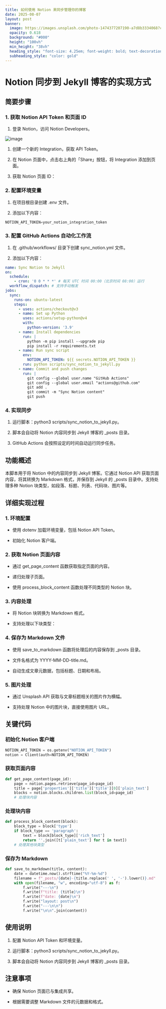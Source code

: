 ```yaml
---
title: 如何使用 Notion 来同步管理你的博客
date: 2025-08-07
layout: post
banner:
  image: https://images.unsplash.com/photo-1474377207190-a7d8b3334068?crop=entropy&cs=tinysrgb&fit=max&fm=jpg&ixid=M3w2OTIwMzJ8MHwxfHJhbmRvbXx8fHx8fHx8fDE3NTQ1NTU1ODJ8&ixlib=rb-4.1.0&q=80&w=1080
  opacity: 0.618
  background: "#000"
  height: "100vh"
  min_height: "38vh"
  heading_style: "font-size: 4.25em; font-weight: bold; text-decoration: underline"
  subheading_style: "color: gold"
---
```


# Notion 同步到 Jekyll 博客的实现方式

## 简要步骤

### 1. 获取 Notion API Token 和页面 ID

1. 登录 Notion，访问 Notion Developers。

![image](https://prod-files-secure.s3.us-west-2.amazonaws.com/a7a0cc5a-89b9-4cda-8686-1fba0ca52f40/d19c1afe-dea5-4312-9333-786b0ba83054/image.png?X-Amz-Algorithm=AWS4-HMAC-SHA256&X-Amz-Content-Sha256=UNSIGNED-PAYLOAD&X-Amz-Credential=ASIAZI2LB4665SC43C5G%2F20250807%2Fus-west-2%2Fs3%2Faws4_request&X-Amz-Date=20250807T083300Z&X-Amz-Expires=3600&X-Amz-Security-Token=IQoJb3JpZ2luX2VjEFAaCXVzLXdlc3QtMiJIMEYCIQCv%2BAzHru%2BSZ1NIr%2Fvrcrof4F3TFp03Q98VYbi0pDRsXAIhAJCcImsgctaQugfuOjU9%2Fhbic2oWSph5NEwszKTlctnaKogECIn%2F%2F%2F%2F%2F%2F%2F%2F%2F%2FwEQABoMNjM3NDIzMTgzODA1IgxgNdWpR4X%2ByDZTnxIq3AMERK6xPqE37ZhoHtwxkKXsFB7iPbI5AjOcUw%2B%2FJe9c6W%2BcdEmOaUYd6zcvVlhaEcmSXksyULJH19DnyDMiVEnwvwN5MP9yNo7RoP91kW2o7wdifeNAbwvh4imNZ6DdTf6QY4p%2B6PDIlBvNf6qu64ytXa9wsTP4jLDjz2K383hnzR%2Bsrzn%2FbBxFL7Leq0uuK%2BpcYF%2BEI18oeMPbhQrd6AotDZ%2FtwHxIAiTNwvh44suK%2BiV%2BGssEXpPepdeQmWl1xoIJWfB7kDYZwvaieZ9GE%2B1E%2BcQAaA%2F%2FHwpzxZjBzVGOdRcOyCyYK3XfDyLEfHwjyYWvM56q5C%2FB52RVjs0aiFg2JC%2BtTtV8ukzegq3so%2Fr%2F4xqsDoVGy4EtQffBCmnEMRM3LC2L20K4wdgd8nlbO4N1Nl6HRUMS96bY8JcPMcrGPvoRkYmZnFKUa32zMlHNWDX0%2FWMXrhR%2BhzBT9QEvR%2BkOoKD1g4sxG6NJhhBcNQOwCe8t2CLAL0CdwC3cfzXaa0zMXkpXAbBjmQAZ4RmXVRYDHX2n6uuIjGfVusOvOBIQcSRjp3MRE4up365HhZEX1vmWo8FuA8IWZDpCwfRKrmaqG0tcL%2FsRWVWC0J%2FWMWSu%2By9Gmirrlqrubyc2IzDAtdHEBjqkAd9Z03eT8BibOpm5uw%2FnnctQIP93H4PdaLw3EC%2FFy9YKWVmEIT9IpFsD21KX5guo1Q4OphrLvgV%2BIaSFawvxlBiDdLgTDWJpgsCRop8ifUt69hwYCqhXXFWpZy%2FWVEaO8uwaxsPm2rd%2B%2Fge6QoybAPiYCqiVK0g2eAk5O5RIcljSQbbaCtioL37cLWjxOOsqFFCdjiI8BnYNFvEEce7I4JOhPezd&X-Amz-Signature=13f8db22895ccd98ce66323c8564a17da4be9fb04be377fec7c17a7ee527fc55&X-Amz-SignedHeaders=host&x-amz-checksum-mode=ENABLED&x-id=GetObject)

1. 创建一个新的 Integration，获取 API Token。

1. 在 Notion 页面中，点击右上角的「Share」按钮，将 Integration 添加到页面。

1. 获取 Notion 页面 ID：


### 2. 配置环境变量

1. 在项目根目录创建 .env 文件。

1. 添加以下内容：

```javascript
NOTION_API_TOKEN=your_notion_integration_token
```

### 3. 配置 GitHub Actions 自动化工作流

1. 在 .github/workflows/ 目录下创建 sync_notion.yml 文件。

1. 添加以下内容：

```yaml
name: Sync Notion to Jekyll
on:
  schedule:
    - cron: '0 0 * * *' # 每天 UTC 时间 00:00（北京时间 08:00）运行
  workflow_dispatch: # 支持手动触发
jobs:
  sync:
    runs-on: ubuntu-latest
    steps:
      - uses: actions/checkout@v3
      - name: Set up Python
        uses: actions/setup-python@v4
        with:
          python-version: '3.9'
      - name: Install dependencies
        run: |
          python -m pip install --upgrade pip
          pip install -r requirements.txt
      - name: Run sync script
        env:
          NOTION_API_TOKEN: ${{ secrets.NOTION_API_TOKEN }}
        run: python scripts/sync_notion_to_jekyll.py
      - name: Commit and push changes
        run: |
          git config --global user.name "GitHub Actions"
          git config --global user.email "actions@github.com"
          git add .
          git commit -m "Sync Notion content"
          git push
```

### 4. 实现同步

1. 运行脚本：python3 scripts/sync_notion_to_jekyll.py。

1. 脚本会自动将 Notion 内容同步到 Jekyll 博客的 _posts 目录。

1. GitHub Actions 会按照设定的时间自动运行同步任务。

## 功能概述

本脚本用于将 Notion 中的内容同步到 Jekyll 博客。它通过 Notion API 获取页面内容，将其转换为 Markdown 格式，并保存到 Jekyll 的 _posts 目录中。支持处理多种 Notion 块类型，如段落、标题、列表、代码块、图片等。

## 详细实现过程

### 1. 环境配置

- 使用 dotenv 加载环境变量，包括 Notion API Token。

- 初始化 Notion 客户端。

### 2. 获取 Notion 页面内容

- 通过 get_page_content 函数获取指定页面的内容。

- 递归处理子页面。

- 使用 process_block_content 函数处理不同类型的 Notion 块。

### 3. 内容处理

- 将 Notion 块转换为 Markdown 格式。

- 支持处理以下块类型：


### 4. 保存为 Markdown 文件

- 使用 save_to_markdown 函数将处理后的内容保存到 _posts 目录。

- 文件名格式为 YYYY-MM-DD-title.md。

- 自动生成文章元数据，包括标题、日期和布局。

### 5. 图片处理

- 通过 Unsplash API 获取与文章标题相关的图片作为横幅。

- 支持处理 Notion 中的图片块，直接使用图片 URL。

## 关键代码

### 初始化 Notion 客户端

```python
NOTION_API_TOKEN = os.getenv("NOTION_API_TOKEN")
notion = Client(auth=NOTION_API_TOKEN)
```

### 获取页面内容

```python
def get_page_content(page_id):
    page = notion.pages.retrieve(page_id=page_id)
    title = page['properties']['title']['title'][0]['plain_text']
    blocks = notion.blocks.children.list(block_id=page_id)
    # 处理块内容
```

### 处理块内容

```python
def process_block_content(block):
    block_type = block['type']
    if block_type == 'paragraph':
        text = block[block_type]['rich_text']
        return ''.join([t['plain_text'] for t in text])
    # 处理其他块类型
```

### 保存为 Markdown

```python
def save_to_markdown(title, content):
    date = datetime.now().strftime("%Y-%m-%d")
    filename = f"_posts/{date}-{title.replace(' ', '-').lower()}.md"
    with open(filename, "w", encoding="utf-8") as f:
        f.write("---\n")
        f.write(f"title: {title}\n")
        f.write(f"date: {date}\n")
        f.write("layout: post\n")
        f.write("---\n\n")
        f.write("\n\n".join(content))
```

## 使用说明

1. 配置 Notion API Token 和环境变量。

1. 运行脚本：python3 scripts/sync_notion_to_jekyll.py。

1. 脚本会自动将 Notion 内容同步到 Jekyll 博客的 _posts 目录。

## 注意事项

- 确保 Notion 页面已与集成共享。

- 根据需要调整 Markdown 文件的元数据和格式。